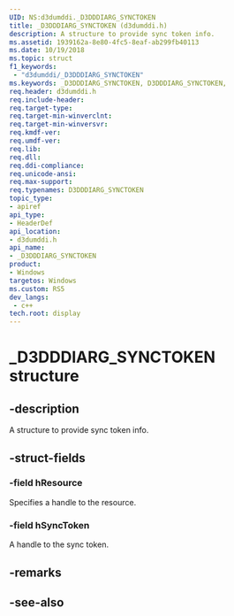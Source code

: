 ```yaml
---
UID: NS:d3dumddi._D3DDDIARG_SYNCTOKEN
title: _D3DDDIARG_SYNCTOKEN (d3dumddi.h)
description: A structure to provide sync token info.
ms.assetid: 1939162a-8e80-4fc5-8eaf-ab299fb40113
ms.date: 10/19/2018
ms.topic: struct
f1_keywords:
 - "d3dumddi/_D3DDDIARG_SYNCTOKEN"
ms.keywords: _D3DDDIARG_SYNCTOKEN, D3DDDIARG_SYNCTOKEN, 
req.header: d3dumddi.h
req.include-header:
req.target-type:
req.target-min-winverclnt:
req.target-min-winversvr:
req.kmdf-ver:
req.umdf-ver:
req.lib:
req.dll:
req.ddi-compliance:
req.unicode-ansi:
req.max-support:
req.typenames: D3DDDIARG_SYNCTOKEN
topic_type: 
- apiref
api_type: 
- HeaderDef
api_location: 
- d3dumddi.h
api_name: 
- _D3DDDIARG_SYNCTOKEN
product:
- Windows
targetos: Windows
ms.custom: RS5
dev_langs:
 - c++
tech.root: display
---
```


# _D3DDDIARG_SYNCTOKEN structure

## -description

A structure to provide sync token info.

## -struct-fields

### -field hResource

Specifies a handle to the resource.

### -field hSyncToken
 
A handle to the sync token.

## -remarks

## -see-also
